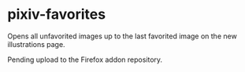 # pixiv-favorites

Opens all unfavorited images up to the last favorited image on the new illustrations page.

Pending upload to the Firefox addon repository.
